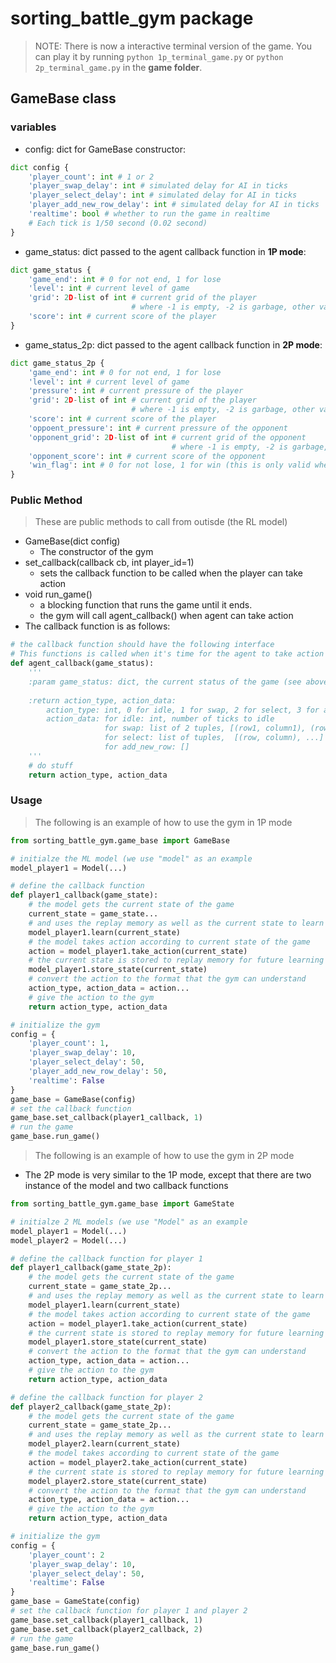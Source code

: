 # sorting_battle_gym package
> NOTE: There is now a interactive terminal version of the game. You can play it by running `python 1p_terminal_game.py` or `python 2p_terminal_game.py` in the **game folder**. 
## GameBase class
### variables
- config: dict for GameBase constructor:
```python
dict config {
    'player_count': int # 1 or 2
    'player_swap_delay': int # simulated delay for AI in ticks
    'player_select_delay': int # simulated delay for AI in ticks
    'player_add_new_row_delay': int # simulated delay for AI in ticks
    'realtime': bool # whether to run the game in realtime
    # Each tick is 1/50 second (0.02 second)
}
```
- game_status: dict passed to the agent callback function in **1P mode**:
```python
dict game_status {
    'game_end': int # 0 for not end, 1 for lose
    'level': int # current level of game
    'grid': 2D-list of int # current grid of the player 
                           # where -1 is empty, -2 is garbage, other valid values are >= 0
    'score': int # current score of the player
}
```
- game_status_2p: dict passed to the agent callback function in **2P mode**:
```python
dict game_status_2p {
    'game_end': int # 0 for not end, 1 for lose
    'level': int # current level of game
    'pressure': int # current pressure of the player
    'grid': 2D-list of int # current grid of the player 
                           # where -1 is empty, -2 is garbage, other valid values are >= 0
    'score': int # current score of the player
    'oppoent_pressure': int # current pressure of the opponent
    'opponent_grid': 2D-list of int # current grid of the opponent
                                    # where -1 is empty, -2 is garbage, other valid values are >= 0
    'opponent_score': int # current score of the opponent
    'win_flag': int # 0 for not lose, 1 for win (this is only valid when game_end == 1)
}
```
### Public Method
> These are public methods to call from outisde (the RL model)
- GameBase(dict config)
    - The constructor of the gym
- set_callback(callback cb, int player_id=1) 
    - sets the callback function to be called when the player can take action
- void run_game()
    - a blocking function that runs the game until it ends.
    - the gym will call agent_callback() when agent can take action
- The callback function is as follows:
```python
# the callback function should have the following interface
# This functions is called when it's time for the agent to take action
def agent_callback(game_status):
    '''
    :param game_status: dict, the current status of the game (see above)
    
    :return action_type, action_data: 
        action_type: int, 0 for idle, 1 for swap, 2 for select, 3 for add_new_row
        action_data: for idle: int, number of ticks to idle
                     for swap: list of 2 tuples, [(row1, column1), (row2, column2)]
                     for select: list of tuples,  [(row, column), ...]
                     for add_new_row: []
    '''
    # do stuff
    return action_type, action_data
```
### Usage
> The following is an example of how to use the gym in 1P mode
```python
from sorting_battle_gym.game_base import GameBase

# initialze the ML model (we use "model" as an example
model_player1 = Model(...)

# define the callback function
def player1_callback(game_state):
    # the model gets the current state of the game
    current_state = game_state...
    # and uses the replay memory as well as the current state to learn
    model_player1.learn(current_state)
    # the model takes action according to current state of the game
    action = model_player1.take_action(current_state)
    # the current state is stored to replay memory for future learning
    model_player1.store_state(current_state)
    # convert the action to the format that the gym can understand
    action_type, action_data = action...
    # give the action to the gym
    return action_type, action_data

# initialize the gym
config = {
    'player_count': 1,
    'player_swap_delay': 10,
    'player_select_delay': 50,
    'player_add_new_row_delay': 50,
    'realtime': False
}
game_base = GameBase(config)
# set the callback function
game_base.set_callback(player1_callback, 1)
# run the game
game_base.run_game()
```
> The following is an example of how to use the gym in 2P mode
- The 2P mode is very similar to the 1P mode, except that there are two instance of the model and two callback functions
```python
from sorting_battle_gym.game_base import GameState

# initialze 2 ML models (we use "Model" as an example
model_player1 = Model(...)
model_player2 = Model(...)

# define the callback function for player 1
def player1_callback(game_state_2p):
    # the model gets the current state of the game
    current_state = game_state_2p...
    # and uses the replay memory as well as the current state to learn
    model_player1.learn(current_state)
    # the model takes action according to current state of the game
    action = model_player1.take_action(current_state)
    # the current state is stored to replay memory for future learning
    model_player1.store_state(current_state)
    # convert the action to the format that the gym can understand
    action_type, action_data = action...
    # give the action to the gym
    return action_type, action_data

# define the callback function for player 2
def player2_callback(game_state_2p):
    # the model gets the current state of the game
    current_state = game_state_2p...
    # and uses the replay memory as well as the current state to learn
    model_player2.learn(current_state)
    # the model takes according to current state of the game
    action = model_player2.take_action(current_state)
    # the current state is stored to replay memory for future learning
    model_player2.store_state(current_state)
    # convert the action to the format that the gym can understand
    action_type, action_data = action...
    # give the action to the gym
    return action_type, action_data

# initialize the gym
config = {
    'player_count': 2
    'player_swap_delay': 10,
    'player_select_delay': 50,
    'realtime': False
}
game_base = GameState(config)
# set the callback function for player 1 and player 2
game_base.set_callback(player1_callback, 1)
game_base.set_callback(player2_callback, 2)
# run the game
game_base.run_game()
```